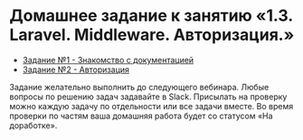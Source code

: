# Домашнее задание к занятию «1.3. Laravel. Middleware. Авторизация.»

-   [Задание №1 - Знакомство с документацией](./exercise-01.md)
-   [Задание №2 - Авторизация](./exercise-02.md)

Задание желательно выполнить до следующего вебинара. Любые вопросы по решению задач задавайте в Slack.
Присылать на проверку можно каждую задачу по отдельности или все задачи вместе. Во время проверки по частям ваша домашняя работа будет со статусом «На доработке».
